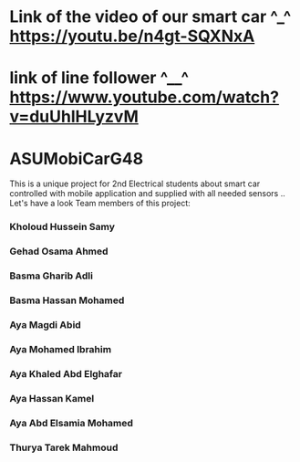 # Link of the video of our smart car ^_^  https://youtu.be/n4gt-SQXNxA
# link of line follower ^__^ https://www.youtube.com/watch?v=duUhlHLyzvM

# ASUMobiCarG48
This is a unique project for 2nd Electrical students about smart car controlled with mobile application and supplied with all needed sensors .. Let's have a look
Team members of this project: 

### Kholoud Hussein Samy
### Gehad Osama Ahmed
### Basma Gharib Adli
### Basma Hassan Mohamed
### Aya Magdi Abid
### Aya Mohamed Ibrahim
### Aya Khaled Abd Elghafar
### Aya Hassan Kamel
### Aya Abd Elsamia Mohamed
### Thurya Tarek Mahmoud
